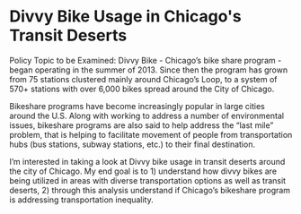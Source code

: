 # Divvy Bike Usage in Chicago's Transit Deserts

Policy Topic to be Examined: 
Divvy Bike - Chicago’s bike share program - began operating in the summer of 2013. Since then the program has grown from 75 stations clustered mainly around Chicago’s Loop, to a system of 570+ stations with over 6,000 bikes spread around the City of Chicago. 

Bikeshare programs have become increasingly popular in large cities around the U.S. Along with working to address a number of environmental issues, bikeshare programs are also said to help address the “last mile” problem, that is helping to facilitate movement of people from transportation hubs (bus stations, subway stations, etc.) to their final destination. 

I’m interested in taking a look at Divvy bike usage in transit deserts around the city of Chicago. My end goal is to 1) understand how divvy bikes are being utilized in areas with diverse transportation options as well as transit deserts, 2) through this analysis understand if Chicago’s bikeshare program is addressing transportation inequality. 
